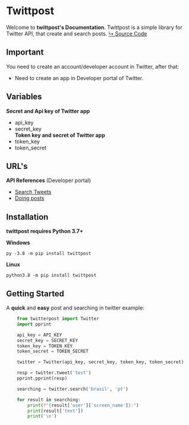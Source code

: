 # Twittpost 

Welcome to **twittpost's Documentation**. Twittpost is a simple library for Twitter API, that create and search posts.
<a href="https://github.com/vLeeH/twittpost/blob/main/twitterpost/TwitterConnection.py">↳ Source Code</a>

## Important
You need to create an account/developer account in Twitter, after that:
- Need to create an app in Developer portal of Twitter.

## Variables 
**Secret and Api key of Twitter app**
- api_key 
- secret_key <br/>
**Token key and secret of Twitter app**
- token_key 
- token_secret 

## URL's
**API References** (Developer portal)
- <a href="https://developer.twitter.com/en/docs/twitter-api/v1/tweets/search/api-reference/get-search-tweets">Search Tweets</a>
- <a href="https://developer.twitter.com/en/docs/twitter-api/v1/tweets/post-and-engage/api-reference/post-statuses-update">Doing posts</a>

## Installation
**twittpost requires Python 3.7+**

**Windows**
```
py -3.8 -m pip install twittpost
```

**Linux**
```
python3.8 -m pip install twittpost
```

## Getting Started
A **quick** and **easy** post and searching in twitter example:
```python
    from twitterpost import Twitter
    import pprint

    api_key = API_KEY
    secret_key = SECRET_KEY
    token_key = TOKEN_KEY
    token_secret = TOKEN_SECRET

    twitter = Twitter(api_key, secret_key, token_key, token_secret)

    resp = twitter.tweet('test')
    pprint.pprint(resp)

    searching = twitter.search('brasil', 'pt')

    for result in searching:
        print(f"{result['user']['screen_name']}:")
        print(result['text'])
        print('\n')
```



